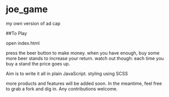 # joe_game
my own version of ad cap

##To Play

open index.html

press the beer button to make money. when you have enough, buy some more beer stands to increase your return. watch out though: each time you buy a stand the price goes up.

Aim is to write it all in plain JavaScript. styling using SCSS

more products and features will be added soon. In the meantime, feel free to grab a fork and dig in. Any contributions welcome.


